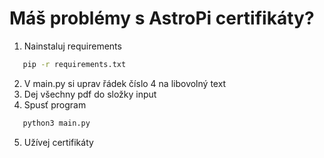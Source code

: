 # Máš problémy s AstroPi certifikáty?
1. Nainstaluj requirements
```bash
   pip -r requirements.txt
   ```
2. V main.py si uprav řádek číslo 4 na libovolný text
3. Dej všechny pdf do složky input
4. Spusť program
```bash
   python3 main.py
   ```
5. Užívej certifikáty
